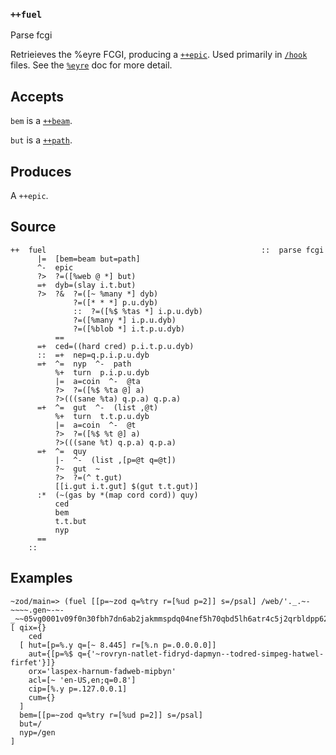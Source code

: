 ### `++fuel`

Parse fcgi

Retrieieves the %eyre FCGI, producing a [`++epic`](). Used primarily in
[`/hook`]() files. See the [`%eyre`]() doc for more detail.

Accepts
-------

`bem` is a [`++beam`]().

`but` is a [`++path`]().

Produces
--------

A `++epic`.

Source
------

    ++  fuel                                                ::  parse fcgi
          |=  [bem=beam but=path]
          ^-  epic
          ?>  ?=([%web @ *] but)
          =+  dyb=(slay i.t.but)
          ?>  ?&  ?=([~ %many *] dyb)
                  ?=([* * *] p.u.dyb)
                  ::  ?=([%$ %tas *] i.p.u.dyb)
                  ?=([%many *] i.p.u.dyb)
                  ?=([%blob *] i.t.p.u.dyb)
              ==
          =+  ced=((hard cred) p.i.t.p.u.dyb)
          ::  =+  nep=q.p.i.p.u.dyb
          =+  ^=  nyp  ^-  path
              %+  turn  p.i.p.u.dyb
              |=  a=coin  ^-  @ta
              ?>  ?=([%$ %ta @] a)
              ?>(((sane %ta) q.p.a) q.p.a)
          =+  ^=  gut  ^-  (list ,@t)
              %+  turn  t.t.p.u.dyb
              |=  a=coin  ^-  @t
              ?>  ?=([%$ %t @] a)
              ?>(((sane %t) q.p.a) q.p.a)
          =+  ^=  quy
              |-  ^-  (list ,[p=@t q=@t])
              ?~  gut  ~
              ?>  ?=(^ t.gut)
              [[i.gut i.t.gut] $(gut t.t.gut)]
          :*  (~(gas by *(map cord cord)) quy)
              ced
              bem
              t.t.but
              nyp
          ==
        ::

Examples
--------

    ~zod/main=> (fuel [[p=~zod q=%try r=[%ud p=2]] s=/psal] /web/'._.~-~~~~.gen~-~-_~~05vg0001v09f0n30fbh7dn6ab2jakmmspdq04nef5h70qbd5lh6atr4c5j2qrbldpp62q1df1in0sr1ding0c3qgt7kclj74qb65lm6atrkc5k2qpr5e1mmispdchin4p3fegmiqrjpdlo62p1dchsn4p39comn8pbcehgmsbbef5p7crrifr3o035dhgfrk2b5__')
    [ qix={}
        ced
      [ hut=[p=%.y q=[~ 8.445] r=[%.n p=.0.0.0.0]]
        aut={[p=%$ q={'~rovryn-natlet-fidryd-dapmyn--todred-simpeg-hatwel-firfet'}]}
        orx='laspex-harnum-fadweb-mipbyn'
        acl=[~ 'en-US,en;q=0.8']
        cip=[%.y p=.127.0.0.1]
        cum={}
      ]
      bem=[[p=~zod q=%try r=[%ud p=2]] s=/psal]
      but=/
      nyp=/gen
    ]


